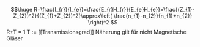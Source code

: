 $$\huge
R=\frac{I_{r}}{I_{e}}=\frac{E_{r}H_{r}}{E_{e}H_{e}}=\frac{(Z_{1}-Z_{2})^2}{(Z_{1}+Z_{2})^2}\approx\left( \frac{n_{1}-n_{2}}{n_{1}+n_{2}} \right)^2
$$
R+T = 1
T := [[Transmissionsgrad]]
Näherung gilt für nicht Magnetische Gläser